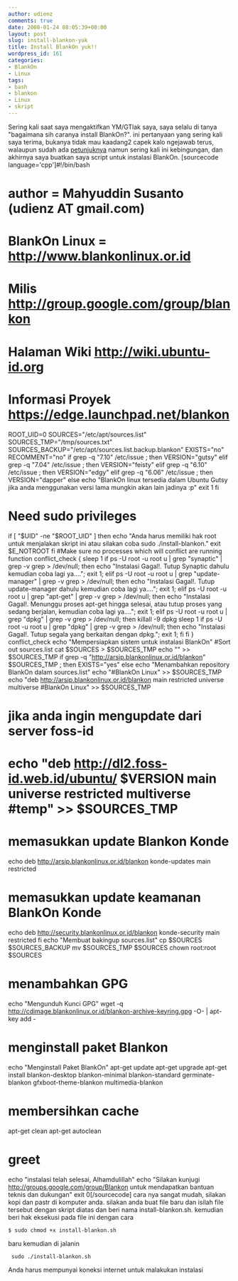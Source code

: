 ```yaml
---
author: udienz
comments: true
date: 2008-01-24 08:05:39+00:00
layout: post
slug: install-blankon-yuk
title: Install BlankOn yuk!!
wordpress_id: 161
categories:
- BlankOn
- Linux
tags:
- bash
- blankon
- Linux
- skript
---
```


Sering kali saat saya mengaktifkan YM/GTlak saya, saya selalu di tanya "bagaimana sih caranya install BlankOn?". ini pertanyaan yang sering kali saya terima, bukanya tidak mau kaadang2 capek kalo ngejawab terus, walaupun sudah ada [petunjuknya](http://wiki.ubuntu-id.org/BlankOn/Dokumentasi/Draft/DariGutsy) namun sering kali ini kebingungan, dan akhirnya saya buatkan saya script untuk instalasi BlankOn.
[sourcecode language='cpp']#!/bin/bash
# author = Mahyuddin Susanto (udienz AT gmail.com)
# BlankOn Linux = http://www.blankonlinux.or.id
# Milis http://group.google.com/group/blankon
# Halaman Wiki http://wiki.ubuntu-id.org
# Informasi Proyek https://edge.launchpad.net/blankon
ROOT_UID=0
SOURCES="/etc/apt/sources.list"
SOURCES_TMP="/tmp/sources.txt"
SOURCES_BACKUP="/etc/apt/sources.list.backup.blankon"
EXISTS="no"
RECOMMENT="no"
if grep -q "7.10" /etc/issue ; then VERSION="gutsy"
elif grep -q "7.04" /etc/issue ; then VERSION="feisty"
elif grep -q "6.10" /etc/issue ; then VERSION="edgy"
elif grep -q "6.06" /etc/issue ; then VERSION="dapper"
else
 echo "BlankOn linux tersedia dalam Ubuntu Gutsy jika anda menggunakan versi lama mungkin akan lain jadinya :p"
 exit 1
fi
# Need sudo privileges
if [ "$UID" -ne "$ROOT_UID" ]
then
  echo "Anda harus memiliki hak root untuk menjalakan skript ini atau silakan coba sudo ./install-blankon."
  exit $E_NOTROOT
fi
#Make sure no processes which will conflict are running
function conflict_check {
sleep 1
if ps -U root -u root u | grep "synaptic" | grep -v grep > /dev/null;
then echo "Instalasi Gagal!. Tutup Synaptic dahulu kemudian coba lagi ya....";
exit 1;
elif ps -U root -u root u | grep "update-manager" | grep -v grep > /dev/null;
then echo "Instalasi Gagal!. Tutup update-manager dahulu kemudian coba lagi ya....";
exit 1;
elif ps -U root -u root u | grep "apt-get" | grep -v grep > /dev/null;
then echo "Instalasi Gagal!. Menunggu proses apt-get hingga selesai, atau tutup proses yang sedang berjalan, kemudian coba lagi ya....";
exit 1;
elif ps -U root -u root u | grep "dpkg" | grep -v grep > /dev/null;
then
   killall -9 dpkg
   sleep 1
   if ps -U root -u root u | grep "dpkg" | grep -v grep > /dev/null;
   then echo "Instalasi Gagal!. Tutup segala yang berkaitan dengan dpkg.";
       exit 1;
   fi
fi
}
conflict_check
echo "Mempersiapkan sistem untuk instalasi BlankOn"
#Sort out sources.list
cat $SOURCES > $SOURCES_TMP
echo "" >> $SOURCES_TMP
if grep -q "http://arsip.blankonlinux.or.id/blankon" $SOURCES_TMP ; then EXISTS="yes"
else
 	echo "Menambahkan repository BlankOn dalam sources.list"
 echo "#BlankOn Linux" >> $SOURCES_TMP
 	echo "deb http://arsip.blankonlinux.or.id/blankon main restricted universe multiverse #BlankOn Linux" >> $SOURCES_TMP
# jika anda ingin mengupdate dari server foss-id
# 	echo "deb http://dl2.foss-id.web.id/ubuntu/ $VERSION main universe restricted multiverse #temp" >> $SOURCES_TMP
# memasukkan update Blankon Konde
 echo deb http://arsip.blankonlinux.or.id/blankon konde-updates main restricted
# memasukkan update keamanan BlankOn Konde
 echo deb http://security.blankonlinux.or.id/blankon konde-security main restricted
fi
echo "Membuat bakingup sources.list"
cp $SOURCES $SOURCES_BACKUP
mv $SOURCES_TMP $SOURCES
chown root:root $SOURCES
# menambahkan GPG
echo "Mengunduh Kunci GPG"
wget -q http://cdimage.blankonlinux.or.id/blankon-archive-keyring.gpg -O- | apt-key add -
# menginstall paket Blankon
echo "Menginstall Paket BlankOn"
apt-get update
apt-get upgrade
apt-get install blankon-desktop blankon-minimal blankon-standard germinate-blankon gfxboot-theme-blankon multimedia-blankon
# membersihkan cache
apt-get clean
apt-get autoclean
# greet
echo "instalasi telah selesai, Alhamdulillah"
echo "Silakan kunjugi http://groups.google.com/group/Blankon untuk mendapatkan bantuan teknis dan dukungan"
exit 0[/sourcecode]
cara nya sangat mudah, silakan kopi dan pastr di komputer anda. silakan anda buat file baru dan isilah file tersebut dengan skript diatas dan beri nama install-blankon.sh. kemudian beri hak eksekusi pada file ini dengan cara

    
    $ sudo chmod +x install-blankon.sh


baru kemudian di jalanin

    
     sudo ./install-blankon.sh


Anda harus mempunyai koneksi internet untuk malakukan instalasi
